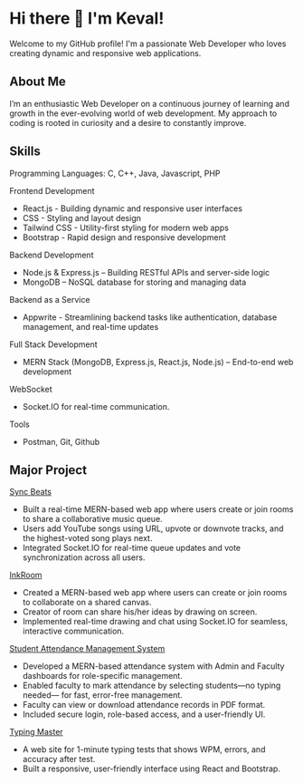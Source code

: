 # **Hi there 👋 I'm Keval!**<br>

Welcome to my GitHub profile! I'm a passionate Web Developer who loves creating dynamic and responsive web applications.


## **About Me**<br>
I’m an enthusiastic Web Developer on a continuous journey of learning and growth in the ever-evolving world of web development.
My approach to coding is rooted in curiosity and a desire to constantly improve.


## **Skills**<br>
Programming Languages: C, C++, Java, Javascript, PHP<br>

Frontend Development<br>
+ React.js - Building dynamic and responsive user interfaces<br>
+ CSS - Styling and layout design<br>
+ Tailwind CSS - Utility-first styling for modern web apps<br>
+ Bootstrap - Rapid design and responsive development<br>

Backend Development<br>
+ Node.js & Express.js – Building RESTful APIs and server-side logic
+ MongoDB – NoSQL database for storing and managing data

Backend as a Service<br>
+ Appwrite - Streamlining backend tasks like authentication, database management, and real-time updates<br>

Full Stack Development<br>
+ MERN Stack (MongoDB, Express.js, React.js, Node.js) – End-to-end web development

WebSocket
+ Socket.IO for real-time communication.<br>

Tools
+ Postman, Git, Github<br>

## **Major Project**<br>
[Sync Beats](https://syncbeats-nine.vercel.app/)
+ Built a real-time MERN-based web app where users create or join rooms to share a collaborative music queue.<br>
+ Users add YouTube songs using URL, upvote or downvote tracks, and the highest-voted song plays next.<br>
+ Integrated Socket.IO for real-time queue updates and vote synchronization across all users.<br>

[InkRoom](https://inkroom.vercel.app/)
+ Created a MERN-based web app where users can create or join rooms to collaborate on a shared canvas. <br>
+ Creator of room can share his/her ideas by drawing on screen.<br>
+ Implemented real-time drawing and chat using Socket.IO for seamless, interactive communication. <br>

[Student Attendance Management System](https://student-ams.vercel.app/)
+ Developed a MERN-based attendance system with Admin and Faculty dashboards for role-specific management. 
+ Enabled faculty to mark attendance by selecting students—no typing needed— for fast, error-free management. 
+ Faculty can view or download attendance records in PDF format. 
+ Included secure login, role-based access, and a user-friendly UI.

[Typing Master](https://typingmaster-seven.vercel.app/)
+ A web site for 1-minute typing tests that shows WPM, errors, and accuracy after test. <br>
+ Built a responsive, user-friendly interface using React and Bootstrap. <br>
